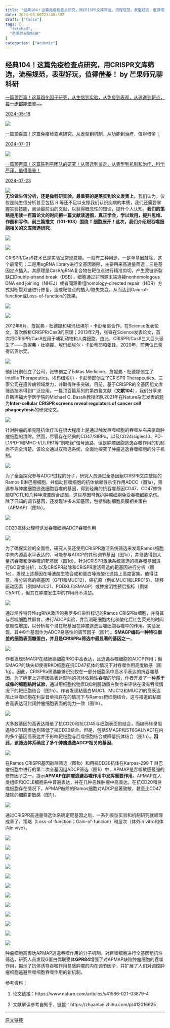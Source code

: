 ```yaml
---
title: "经典104！这篇免疫检查点研究，用CRISPR文库筛选，流程规范，表型好玩，值得借鉴！"
date: 2024-08-06T23:49:38Z
draft: ["false"]
tags: [
  "fetched",
  "芒果师兄聊科研"
]
categories: ["Acdemic"]
---
```

经典104！这篇免疫检查点研究，用CRISPR文库筛选，流程规范，表型好玩，值得借鉴！ by 芒果师兄聊科研
------
<div><section data-recommend-type="list-normal" data-recommend-tid="2" data-mpa-template="t" data-mid="" data-from="yb-recommend" data-mpa-powered-by="yiban.io"><section data-mid=""><section data-mpa-template="t" data-recommend-article-type="list-normal" data-recomment-template-id="2" data-recommend-article-id="2247549536_1" data-recommend-article-time="1715988600" data-recommend-article-cover="https://mmbiz.qpic.cn/mmbiz_jpg/2sn6vnlXuibo5jhFHbHFoTRkxERfbp521UAWGK98M4CuRJbGqHpanUHhU1UfqM96vhlTd1TrTraia753MJzGpkWw/0?wx_fmt=jpeg" data-recommend-article-title="一篇顶百篇！这篇趋化因子研究，从生信到实验，从免疫到表观，从逃逸到靶点，每一步都能借鉴~~" data-recommend-article-content-url="https://mp.weixin.qq.com/s?__biz=Mzg2MTExNTkwNA==&amp;mid=2247549536&amp;idx=1&amp;sn=ee4ff6ea565be9781681ddab5994cdb8&amp;chksm=ce1e410ff969c819a0adf10d9f515576fc5bcf427f47fa22dc1b51c30d3c85a0e787b94c6852#rd"><a href="https://mp.weixin.qq.com/s?__biz=Mzg2MTExNTkwNA==&amp;mid=2247549536&amp;idx=1&amp;sn=ee4ff6ea565be9781681ddab5994cdb8&amp;chksm=ce1e410ff969c819a0adf10d9f515576fc5bcf427f47fa22dc1b51c30d3c85a0e787b94c6852&amp;scene=21#wechat_redirect" data-linktype="1"><section data-recommend-content="t" data-mid=""><section data-mid=""><p data-recommend-title="t" data-mid="">一篇顶百篇！这篇趋化因子研究，从生信到实验，从免疫到表观，从逃逸到靶点，每一步都能借鉴~~</p><p data-recommend-date="t" data-mid="">2024-05-18</p></section><span><img data-imgfileid="100069461" data-ratio="1.0035523978685612" data-src="https://mmbiz.qpic.cn/mmbiz_jpg/2sn6vnlXuibo5jhFHbHFoTRkxERfbp521UAWGK98M4CuRJbGqHpanUHhU1UfqM96vhlTd1TrTraia753MJzGpkWw/640?wx_fmt=jpeg" data-w="563" src="https://mmbiz.qpic.cn/mmbiz_jpg/2sn6vnlXuibo5jhFHbHFoTRkxERfbp521UAWGK98M4CuRJbGqHpanUHhU1UfqM96vhlTd1TrTraia753MJzGpkWw/640?wx_fmt=jpeg"></span> </section></a></section><section data-mpa-template="t" data-recommend-article-type="list-normal" data-recomment-template-id="2" data-recommend-article-id="2247551649_1" data-recommend-article-time="1719763200" data-recommend-article-cover="https://mmbiz.qpic.cn/mmbiz_jpg/2sn6vnlXuibofoUqg5YI0uWORQWicSSibj2c5IicBxltx2ue3kF3WhtLicdYIV2ZXLsia92HPXWc2vlPfdDeJoucw4dQ/0?wx_fmt=jpeg" data-recommend-article-title="一篇顶百篇！这篇免疫检查点研究，从表型到机制，从功能到治疗，值得借鉴！" data-recommend-article-content-url="https://mp.weixin.qq.com/s?__biz=Mzg2MTExNTkwNA==&amp;mid=2247551649&amp;idx=1&amp;sn=fd21bbdb91685cd215d227e3542f942e&amp;chksm=ce1e49cef969c0d889e09498cc541799e0e03a4f5594dfa88dbffad4d35548bb7ab4d4695840#rd"><a href="https://mp.weixin.qq.com/s?__biz=Mzg2MTExNTkwNA==&amp;mid=2247551649&amp;idx=1&amp;sn=fd21bbdb91685cd215d227e3542f942e&amp;chksm=ce1e49cef969c0d889e09498cc541799e0e03a4f5594dfa88dbffad4d35548bb7ab4d4695840&amp;scene=21#wechat_redirect" data-linktype="1"><section data-recommend-content="t" data-mid=""><section data-mid=""><p data-recommend-title="t" data-mid="">一篇顶百篇！这篇免疫检查点研究，从表型到机制，从功能到治疗，值得借鉴！</p><p data-recommend-date="t" data-mid="">2024-07-01</p></section><span><img data-imgfileid="100069462" data-ratio="0.997716894977169" data-src="https://mmbiz.qpic.cn/mmbiz_jpg/2sn6vnlXuibofoUqg5YI0uWORQWicSSibj2c5IicBxltx2ue3kF3WhtLicdYIV2ZXLsia92HPXWc2vlPfdDeJoucw4dQ/640?wx_fmt=jpeg" data-w="876" src="https://mmbiz.qpic.cn/mmbiz_jpg/2sn6vnlXuibofoUqg5YI0uWORQWicSSibj2c5IicBxltx2ue3kF3WhtLicdYIV2ZXLsia92HPXWc2vlPfdDeJoucw4dQ/640?wx_fmt=jpeg"></span> </section></a></section><section data-mpa-template="t" data-recommend-article-type="list-normal" data-recomment-template-id="2" data-recommend-article-id="2247552522_1" data-recommend-article-time="1721664360" data-recommend-article-cover="https://mmbiz.qpic.cn/mmbiz_jpg/2sn6vnlXuibpp51SFnkYDhSvld1aW0SnzkYO9ImAD6GWZ27iahqpVz0dY0GfJV2W4wGX7RVlyOzfGZDbzFaCI5Sg/0?wx_fmt=jpeg" data-recommend-article-title="一篇顶百篇！这篇陈列平团队的研究！从筛选到鉴定，从表型到机制和治疗，科学严谨，值得借鉴！" data-recommend-article-content-url="https://mp.weixin.qq.com/s?__biz=Mzg2MTExNTkwNA==&amp;mid=2247552522&amp;idx=1&amp;sn=6a1a51f96a33127edd2848cfa355d044&amp;chksm=ce1e4d65f969c473362084007f85ee86880bbe1f39edf132606204bd61f9eb0e8df16c487076#rd"><a href="https://mp.weixin.qq.com/s?__biz=Mzg2MTExNTkwNA==&amp;mid=2247552522&amp;idx=1&amp;sn=6a1a51f96a33127edd2848cfa355d044&amp;chksm=ce1e4d65f969c473362084007f85ee86880bbe1f39edf132606204bd61f9eb0e8df16c487076&amp;scene=21#wechat_redirect" data-linktype="1"><section data-recommend-content="t" data-mid=""><section data-mid=""><p data-recommend-title="t" data-mid="">一篇顶百篇！这篇陈列平团队的研究！从筛选到鉴定，从表型到机制和治疗，科学严谨，值得借鉴！</p><p data-recommend-date="t" data-mid="">2024-07-23</p></section><span><img data-imgfileid="100069460" data-ratio="1.0049019607843137" data-w="204" data-src="https://mmbiz.qpic.cn/mmbiz_jpg/2sn6vnlXuibpp51SFnkYDhSvld1aW0SnzkYO9ImAD6GWZ27iahqpVz0dY0GfJV2W4wGX7RVlyOzfGZDbzFaCI5Sg/640?wx_fmt=jpeg" src="https://mmbiz.qpic.cn/mmbiz_jpg/2sn6vnlXuibpp51SFnkYDhSvld1aW0SnzkYO9ImAD6GWZ27iahqpVz0dY0GfJV2W4wGX7RVlyOzfGZDbzFaCI5Sg/640?wx_fmt=jpeg"></span> </section></a></section></section></section><section><span><strong>无论做生信分析，还是做科研实验，最重要的是落实到论文发表上</strong></span><span>。</span><span>我们认为，仅仅是纯生信分析甚至包括 R 等还不足以支撑我们认识疾病的本质，我们还需要掌握实验技能，阅读最前沿的文献，以获得概念性的知识，提升个人认知。<strong><span>我们的策略是用读一百篇论文的时间把一篇文献读透彻，真正学会，学以致用，提升思维、作图和写作</span></strong><span>。<strong>前三篇推文（101-103）围绕 T 细胞展开！这次，我们介绍跟吞噬细胞相关的文库筛选研究</strong>。</span></span></section><p><img data-backh="335" data-backw="578" data-galleryid="" data-imgfileid="100069464" data-ratio="0.5805555555555556" data-s="300,640" data-type="png" data-w="1080" data-src="https://mmbiz.qpic.cn/mmbiz_png/2sn6vnlXuibrvCD7EPBurrBicr1YTVtKxQcaN66LbdV64ibg6LKLnygapia8vdbPxVV3o4v09jFXycabhzkM43ckHw/640?wx_fmt=png&amp;from=appmsg" src="https://mmbiz.qpic.cn/mmbiz_png/2sn6vnlXuibrvCD7EPBurrBicr1YTVtKxQcaN66LbdV64ibg6LKLnygapia8vdbPxVV3o4v09jFXycabhzkM43ckHw/640?wx_fmt=png&amp;from=appmsg"></p><p><img data-backh="396" data-backw="578" data-galleryid="" data-imgfileid="100069463" data-ratio="0.6851851851851852" data-s="300,640" data-src="https://mmbiz.qpic.cn/mmbiz_png/2sn6vnlXuibrvCD7EPBurrBicr1YTVtKxQfE0vA4ZZk4PgIAQe4aiamMmrzqTiaI0Eo8wbt9gx1xvkgjAsib9BDZKww/640?wx_fmt=png&amp;from=appmsg" data-type="png" data-w="1080" src="https://mmbiz.qpic.cn/mmbiz_png/2sn6vnlXuibrvCD7EPBurrBicr1YTVtKxQfE0vA4ZZk4PgIAQe4aiamMmrzqTiaI0Eo8wbt9gx1xvkgjAsib9BDZKww/640?wx_fmt=png&amp;from=appmsg"></p><p><span>CRISPR/Cas9技术已是实验室常规技能。一般有三种用途，一是单基因敲除，这个最常见；二是用sgRNA library进行全基因敲除，主要用来高通量筛选；三是基因定点插入。其原理是<span>Cas9/gRNA复合物在靶位点进行精准剪切，产生双链断裂缺口Double-strand break（DSB），细胞通过非同源末端连接nonhomologous DNA end joining<span>（NHEJ</span>）或者同源重组homology-directed repair<span>（HDR</span>）方式对断裂双链进行修复，造成靶位点的插入/缺失突变，从而达到Gain-of-function或Loss-of-function的效果。</span></span></p><p><img data-backh="236" data-backw="578" data-galleryid="" data-imgfileid="100069466" data-ratio="0.4083333333333333" data-s="300,640" data-type="png" data-w="1080" data-src="https://mmbiz.qpic.cn/mmbiz_png/2sn6vnlXuibrvCD7EPBurrBicr1YTVtKxQHt4Zsg055AUS0VwxWS6ByQE81f37D6td8NYK7HNiaqHic5iaaSEGTmFgA/640?wx_fmt=png&amp;from=appmsg" src="https://mmbiz.qpic.cn/mmbiz_png/2sn6vnlXuibrvCD7EPBurrBicr1YTVtKxQHt4Zsg055AUS0VwxWS6ByQE81f37D6td8NYK7HNiaqHic5iaaSEGTmFgA/640?wx_fmt=png&amp;from=appmsg"></p><p><img data-backh="278" data-backw="578" data-galleryid="" data-imgfileid="100069468" data-ratio="0.48148148148148145" data-s="300,640" data-type="png" data-w="1080" data-src="https://mmbiz.qpic.cn/mmbiz_png/2sn6vnlXuibrvCD7EPBurrBicr1YTVtKxQISz4Loyr1Hianzkibjib0aQS5Hk4HHFnFDDl2KguhVc58miaV7UWRyF05g/640?wx_fmt=png&amp;from=appmsg" src="https://mmbiz.qpic.cn/mmbiz_png/2sn6vnlXuibrvCD7EPBurrBicr1YTVtKxQISz4Loyr1Hianzkibjib0aQS5Hk4HHFnFDDl2KguhVc58miaV7UWRyF05g/640?wx_fmt=png&amp;from=appmsg"></p><p><span>2012年8月，詹妮弗・杜德娜和埃玛纽埃尔・卡彭蒂耶合作，在Science发表论文，首次解析CRISPR/Cas9的原理；2013年2月，张锋在Science发表论文，首次将CRISPR/Cas9应用于哺乳动物和人类细胞。由此，CRISPR/Cas9三大巨头诞生了——詹妮弗・杜德娜、埃玛纽埃尔・卡彭蒂耶和张锋。2020年，前两位已获得诺贝尔奖。</span></p><p><img data-backh="269" data-backw="578" data-imgfileid="100069465" data-ratio="0.4660397074190178" data-s="300,640" data-type="jpeg" data-w="957" data-src="https://mmbiz.qpic.cn/mmbiz_png/2sn6vnlXuiboqh2bTReW1EAHLbga7xeKekJwSL5woBDMaSN47ZHQ5Ban4orWd2ribKaduTmjBr5EBZ51yD5MiaficQ/640?wx_fmt=jpeg" src="https://mmbiz.qpic.cn/mmbiz_png/2sn6vnlXuiboqh2bTReW1EAHLbga7xeKekJwSL5woBDMaSN47ZHQ5Ban4orWd2ribKaduTmjBr5EBZ51yD5MiaficQ/640?wx_fmt=jpeg"></p><p><span>他们分别创立了公司，张锋创立了Editas Medicine，詹妮弗・杜德娜创立了Intellia Therapeutics，埃玛纽埃尔・卡彭蒂耶创立了CRISPR Therapeutics。三家公司在遗传病领域发力，并取得许多突破。目前，基于CRISPR的全基因组文库筛选技术得到广泛应用。一篇顶百篇系列的第四篇文献（</span><strong>文献104</strong><span>），我们分享来自斯坦福大学医学院的Michael C. Bassik教授团队2021年在Nature杂志发表的题为</span><strong><span>Inter-cellular CRISPR screens reveal regulators of cancer cell phagocytosis</span></strong><span>的研究论文。</span></p><p><img data-backh="255" data-backw="578" data-galleryid="" data-imgfileid="100069467" data-ratio="0.44166666666666665" data-s="300,640" data-type="png" data-w="1080" data-src="https://mmbiz.qpic.cn/mmbiz_png/2sn6vnlXuibrvCD7EPBurrBicr1YTVtKxQ0aT1KrXfBj3zXvwHGeHq9McQnLu2ibv4RdLSvWXgPyYOVodd0ehGbLw/640?wx_fmt=png&amp;from=appmsg" src="https://mmbiz.qpic.cn/mmbiz_png/2sn6vnlXuibrvCD7EPBurrBicr1YTVtKxQ0aT1KrXfBj3zXvwHGeHq9McQnLu2ibv4RdLSvWXgPyYOVodd0ehGbLw/640?wx_fmt=png&amp;from=appmsg"></p><p><span>针对肿瘤的单克隆抗体疗法在很大程度上是通过触发巨噬细胞的吞噬左右来驱动肿瘤细胞的清除。然而，尽管存在经典的CD47/SIRPα，以及CD24/siglec10、PD-L1/PD-1和MHC-I/LILRB1等“别吃我”信号通路，但是肿瘤细胞逃逸吞噬作用的机制尚不完全清楚。该论文通过双筛选系统，全面地探究了肿瘤逃逸吞噬细胞的分子机制。</span></p><p><img data-backh="468" data-backw="578" data-galleryid="" data-imgfileid="100069469" data-ratio="0.8101851851851852" data-s="300,640" data-type="png" data-w="1080" data-src="https://mmbiz.qpic.cn/mmbiz_png/2sn6vnlXuibrvCD7EPBurrBicr1YTVtKxQr3dNec3YaOS29nzoREtu8uMRTjqnCiasu2RIqnysAwDpzBiaib6lkedzA/640?wx_fmt=png&amp;from=appmsg" src="https://mmbiz.qpic.cn/mmbiz_png/2sn6vnlXuibrvCD7EPBurrBicr1YTVtKxQr3dNec3YaOS29nzoREtu8uMRTjqnCiasu2RIqnysAwDpzBiaib6lkedzA/640?wx_fmt=png&amp;from=appmsg"></p><p><span>为了全面探究参与ADCP过程的分子，研究人员通过全基因组CRISPR文库敲除的Ramos B淋巴瘤细胞，并借助巨噬细胞的抗体依赖性杀伤作用ADCC（图1a），筛选参与肿瘤细胞逃逸细胞吞噬的基因，得到经典的抗吞噬基因CD47、CD47修饰酶QPCTL和几种唾液液酸合成酶，这些基因可保护肿瘤细胞免受吞噬细胞杀伤。除了已知的调节基因，还发现许多未知基因，包括脂肪细胞质膜相关蛋白（APMAP）（图1b）。</span></p><p><img data-backh="371" data-backw="578" data-galleryid="" data-imgfileid="100069474" data-ratio="0.6416666666666667" data-s="300,640" data-type="png" data-w="1080" data-src="https://mmbiz.qpic.cn/mmbiz_png/2sn6vnlXuibrvCD7EPBurrBicr1YTVtKxQK2gZEtfcrAfS1KBIueu3UbuRClbyrk3Jib9aqCeBxtycoY3ClE3MqgQ/640?wx_fmt=png&amp;from=appmsg" src="https://mmbiz.qpic.cn/mmbiz_png/2sn6vnlXuibrvCD7EPBurrBicr1YTVtKxQK2gZEtfcrAfS1KBIueu3UbuRClbyrk3Jib9aqCeBxtycoY3ClE3MqgQ/640?wx_fmt=png&amp;from=appmsg"></p><p><span>CD20抗体处理可诱发吞噬细胞ADCP吞噬作用</span></p><p><img data-backh="269" data-backw="578" data-galleryid="" data-imgfileid="100069473" data-ratio="0.46574074074074073" data-s="300,640" data-type="png" data-w="1080" data-src="https://mmbiz.qpic.cn/mmbiz_png/2sn6vnlXuibrvCD7EPBurrBicr1YTVtKxQWmOVCXfTg053R9rjNFFBLMYuwytuLgdZQ0VYYibs93Qia2Ehag2uTiabQ/640?wx_fmt=png&amp;from=appmsg" src="https://mmbiz.qpic.cn/mmbiz_png/2sn6vnlXuibrvCD7EPBurrBicr1YTVtKxQWmOVCXfTg053R9rjNFFBLMYuwytuLgdZQ0VYYibs93Qia2Ehag2uTiabQ/640?wx_fmt=png&amp;from=appmsg"></p><p><span>为了确保实验的全面性，研究人员还使用CRISPR激活系统筛选来发现Ramos细胞中未内源高水平表达的、可能参与ADCP的其他调节基因（图1c），并筛选得到大量抗吞噬和促吞噬的靶基因（图1d）。<span>针对CRISPR激活系统筛选的抗吞噬基因进行GO富集分析，以及CRISPR敲除和CRISPR激活筛选的靶基因进行分析（图1e），发现上述基因在唾液酸生物合成和蛋白唾液酸化通路上高度富集。<span>值得注意，得分较高的癌基因（GFI1和MUC12）、癌抗原（例如MUC1和LRRC15）、转移驱动因素（例如MUC21、PODXL和SMAGP）或肿瘤阴性预后指标（例如C5AR1），但其在肿瘤发生中的作用尚不清楚。</span></span></span></p><p><img data-backh="410" data-backw="578" data-galleryid="" data-imgfileid="100069470" data-ratio="0.7098283931357254" data-s="300,640" data-type="png" data-w="641" data-src="https://mmbiz.qpic.cn/mmbiz_png/2sn6vnlXuibr8CQJwyrOWv0GxjmjU6lzFA0PROF7SiagAZHYn16fOVZQhrNPPWicMcibMoeibqIU3tZqpibia1sU82rBQ/640?wx_fmt=png" src="https://mmbiz.qpic.cn/mmbiz_png/2sn6vnlXuibr8CQJwyrOWv0GxjmjU6lzFA0PROF7SiagAZHYn16fOVZQhrNPPWicMcibMoeibqIU3tZqpibia1sU82rBQ/640?wx_fmt=png"></p><p><span>通过培养特异性sgRNA激活的弗罗多红染料标记的Ramos CRISPRa细胞，并将其与吞噬细胞共孵育，进行ADCP实验，并监测靶细胞内化和酸化后红色荧光的时间依赖性增加，以<span>分析每个潜在靶基因在肿瘤逃逸巨噬细胞吞噬中的作用。实验发现，</span>其中9个基因作为ADCP易感性的调节因子（图1f）。</span><span><strong><span>SMAGP编码一种特征很差的细胞表面糖蛋白，并且是CRISPRa筛选中最显著的基因之一</span></strong></span><span>。<br></span></p><p><img data-galleryid="" data-imgfileid="100069471" data-ratio="0.9111111111111111" data-s="300,640" data-type="png" data-w="1080" data-src="https://mmbiz.qpic.cn/mmbiz_png/2sn6vnlXuibrvCD7EPBurrBicr1YTVtKxQn8RgUGicwLSwLL80S1BFbMNiaALslBhkyeksXcj2MttX0QT0vSibrN1Sg/640?wx_fmt=png&amp;from=appmsg" src="https://mmbiz.qpic.cn/mmbiz_png/2sn6vnlXuibrvCD7EPBurrBicr1YTVtKxQn8RgUGicwLSwLL80S1BFbMNiaALslBhkyeksXcj2MttX0QT0vSibrN1Sg/640?wx_fmt=png&amp;from=appmsg"></p><p><span>作者发现SMAGP在结肠癌细胞RKO中高表达，且逃逸吞噬细胞的ADCP作用；但SMAGP的缺失却使得RKO细胞在抗CD47抗体的情况下对吞噬作用高度敏感（图1g）。因此，CRISPRa筛选能够识别仅在一部分细胞系中高水平表达的抗吞噬基因。为了确定上述基因高表达影响的抗体依赖性吞噬的阶段，作者开发了一种</span><span><strong>基于成像的细胞粘附试验</strong></span><span>，通过用细胞松弛素D抑制肌动蛋白聚合来评估在没有吞噬情况下的靶细胞结合（图1h）。作者发现粘蛋白MUC1、MUC12和MUC21的高表达阻止巨噬细胞在利妥昔单抗存在的情况下与Ramos靶细胞结合，这与报道的粘蛋白高表达可封闭肿瘤细胞表面的能力一致（图1h）。</span></p><p><span><img data-backh="377.888888" data-backw="576.888888" data-galleryid="" data-imgfileid="100069472" data-ratio="0.6546296296296297" data-s="300,640" data-type="png" data-w="1080" data-src="https://mmbiz.qpic.cn/mmbiz_png/2sn6vnlXuibrvCD7EPBurrBicr1YTVtKxQaJOIMmLaF8NFyDlVQuFQ9ViawQwuMrdewqTtg1nSaaXfiaYUkPibduZCw/640?wx_fmt=png&amp;from=appmsg" src="https://mmbiz.qpic.cn/mmbiz_png/2sn6vnlXuibrvCD7EPBurrBicr1YTVtKxQaJOIMmLaF8NFyDlVQuFQ9ViawQwuMrdewqTtg1nSaaXfiaYUkPibduZCw/640?wx_fmt=png&amp;from=appmsg"></span></p><p><span>大多数基因的高表达降低了抗CD20和抗CD45与细胞表面的结合，而编码转录阻遏物GFI1高表达则降低了抗CD20结合。但是，包括SMAGP和ST6GALNAC1在内的多个基因高表达并不影响靶细胞与巨噬细胞结合或降低抗体结合（图1h）。</span><span><strong>因此，该筛选体系确定了多个肿瘤逃逸ADCP相关的基因</strong></span><span>。</span></p><p><img data-backh="329" data-backw="578" data-galleryid="" data-imgfileid="100069476" data-ratio="0.5694444444444444" data-s="300,640" data-type="png" data-w="1080" data-src="https://mmbiz.qpic.cn/mmbiz_png/2sn6vnlXuibrvCD7EPBurrBicr1YTVtKxQypc45505XXpSP6Z4iar1pGIAGRHK3zdt0SYF9EuKdaWInmB2bRdvBYw/640?wx_fmt=png&amp;from=appmsg" src="https://mmbiz.qpic.cn/mmbiz_png/2sn6vnlXuibrvCD7EPBurrBicr1YTVtKxQypc45505XXpSP6Z4iar1pGIAGRHK3zdt0SYF9EuKdaWInmB2bRdvBYw/640?wx_fmt=png&amp;from=appmsg"></p><p><span>在Ramos CRISPR基因敲除筛选（图1b）和用抗CD30抗体在Karpas-299 T 淋巴瘤细胞中进行的第二次全基因组ADCP筛选（图1i）中，APMAP是吞噬敏感最强的修饰因子之一，提示</span><span><strong>APMAP在肿瘤逃避吞噬作用中发挥重要作用</strong></span><span>。APMAP在人类组织和CCLE细胞系中普遍表达，并在几种恶性肿瘤中高表达。在抗CD20和巨噬细胞存在情况下，APMAP敲除的Ramos细胞对ADCP显著致敏，甚至比CD47敲除的细胞更敏感（图1j）。</span></p><p><img data-backh="254" data-backw="578" data-galleryid="" data-imgfileid="100069475" data-ratio="0.4398148148148148" data-s="300,640" data-type="png" data-w="1080" data-src="https://mmbiz.qpic.cn/mmbiz_png/2sn6vnlXuibrvCD7EPBurrBicr1YTVtKxQ0cZpuTzoe94ia80cTPnMsI2wbkLXicHfqibkAEmq0b5eK1WVuNpZhn7sw/640?wx_fmt=png&amp;from=appmsg" src="https://mmbiz.qpic.cn/mmbiz_png/2sn6vnlXuibrvCD7EPBurrBicr1YTVtKxQ0cZpuTzoe94ia80cTPnMsI2wbkLXicHfqibkAEmq0b5eK1WVuNpZhn7sw/640?wx_fmt=png&amp;from=appmsg"></p><p><span>通过CRISPR高通量筛选体系确定靶基因之后，一系列表型实验和机制研究就顺理成章了，策略（Loss-of-function；Gain-of-funcion）和层次（体外in vitro和体内in vivo）。</span></p><p><img data-backh="362" data-backw="578" data-galleryid="" data-imgfileid="100069478" data-ratio="0.6268518518518519" data-s="300,640" data-type="png" data-w="1080" data-src="https://mmbiz.qpic.cn/mmbiz_png/2sn6vnlXuibrvCD7EPBurrBicr1YTVtKxQXPRM5SsBcibtqRicEGx73HXcbM8epvOW47GgWibJ18JUa7wxrldQImmGQ/640?wx_fmt=png&amp;from=appmsg" src="https://mmbiz.qpic.cn/mmbiz_png/2sn6vnlXuibrvCD7EPBurrBicr1YTVtKxQXPRM5SsBcibtqRicEGx73HXcbM8epvOW47GgWibJ18JUa7wxrldQImmGQ/640?wx_fmt=png&amp;from=appmsg"></p><p><img data-backh="398" data-backw="578" data-galleryid="" data-imgfileid="100069479" data-ratio="0.6898148148148148" data-s="300,640" data-type="png" data-w="1080" data-src="https://mmbiz.qpic.cn/mmbiz_png/2sn6vnlXuibrvCD7EPBurrBicr1YTVtKxQU5TGlWMJI1VymBIFd6htGLRoGLj40cNpZlfPibRuaySu8WTiafQoaxhQ/640?wx_fmt=png&amp;from=appmsg" src="https://mmbiz.qpic.cn/mmbiz_png/2sn6vnlXuibrvCD7EPBurrBicr1YTVtKxQU5TGlWMJI1VymBIFd6htGLRoGLj40cNpZlfPibRuaySu8WTiafQoaxhQ/640?wx_fmt=png&amp;from=appmsg"></p><p><img data-backh="312" data-backw="578" data-galleryid="" data-imgfileid="100069477" data-ratio="0.5407407407407407" data-s="300,640" data-type="png" data-w="1080" data-src="https://mmbiz.qpic.cn/mmbiz_png/2sn6vnlXuibrvCD7EPBurrBicr1YTVtKxQKDAqvIVIpgWICv4M2aZxricpMd7RrOBq3yOnrBVW4mpsd2fjXJN0K7w/640?wx_fmt=png&amp;from=appmsg" src="https://mmbiz.qpic.cn/mmbiz_png/2sn6vnlXuibrvCD7EPBurrBicr1YTVtKxQKDAqvIVIpgWICv4M2aZxricpMd7RrOBq3yOnrBVW4mpsd2fjXJN0K7w/640?wx_fmt=png&amp;from=appmsg"></p><p><img data-backh="186" data-backw="578" data-galleryid="" data-imgfileid="100069480" data-ratio="0.32222222222222224" data-s="300,640" data-type="png" data-w="1080" data-src="https://mmbiz.qpic.cn/mmbiz_png/2sn6vnlXuibrvCD7EPBurrBicr1YTVtKxQxM41EsAPUapkyfR2gy75VHNjM8EchE8Hty8xAjwNUX8ay9WliafcdPg/640?wx_fmt=png&amp;from=appmsg" src="https://mmbiz.qpic.cn/mmbiz_png/2sn6vnlXuibrvCD7EPBurrBicr1YTVtKxQxM41EsAPUapkyfR2gy75VHNjM8EchE8Hty8xAjwNUX8ay9WliafcdPg/640?wx_fmt=png&amp;from=appmsg"></p><p><img data-backh="343" data-backw="578" data-galleryid="" data-imgfileid="100069483" data-ratio="0.5935185185185186" data-s="300,640" data-type="png" data-w="1080" data-src="https://mmbiz.qpic.cn/mmbiz_png/2sn6vnlXuibrvCD7EPBurrBicr1YTVtKxQvnmJYh8GQUtD32JGkI5ULwsjlFK1ib6DBsuDIwb8aD1ZEudtW781sew/640?wx_fmt=png&amp;from=appmsg" src="https://mmbiz.qpic.cn/mmbiz_png/2sn6vnlXuibrvCD7EPBurrBicr1YTVtKxQvnmJYh8GQUtD32JGkI5ULwsjlFK1ib6DBsuDIwb8aD1ZEudtW781sew/640?wx_fmt=png&amp;from=appmsg"></p><p><img data-backh="245" data-backw="578" data-galleryid="" data-imgfileid="100069482" data-ratio="0.42407407407407405" data-s="300,640" data-type="png" data-w="1080" data-src="https://mmbiz.qpic.cn/mmbiz_png/2sn6vnlXuibrvCD7EPBurrBicr1YTVtKxQ0BrUjXyP8ib2RZ1SVqKPE5O2vhBgUKdEZwRFT6FDibK5xSGh27yVRexw/640?wx_fmt=png&amp;from=appmsg" src="https://mmbiz.qpic.cn/mmbiz_png/2sn6vnlXuibrvCD7EPBurrBicr1YTVtKxQ0BrUjXyP8ib2RZ1SVqKPE5O2vhBgUKdEZwRFT6FDibK5xSGh27yVRexw/640?wx_fmt=png&amp;from=appmsg"></p><p><img data-backh="332.888888" data-backw="576.888888" data-galleryid="" data-imgfileid="100069484" data-ratio="0.5777777777777777" data-s="300,640" data-type="png" data-w="1080" data-src="https://mmbiz.qpic.cn/mmbiz_png/2sn6vnlXuibrvCD7EPBurrBicr1YTVtKxQyKicS1Qar9LxbiaXM9icV6MI0F0yGRcQ39eyfVujPry5HCNibtaNYJJ4hg/640?wx_fmt=png&amp;from=appmsg" src="https://mmbiz.qpic.cn/mmbiz_png/2sn6vnlXuibrvCD7EPBurrBicr1YTVtKxQyKicS1Qar9LxbiaXM9icV6MI0F0yGRcQ39eyfVujPry5HCNibtaNYJJ4hg/640?wx_fmt=png&amp;from=appmsg"><br></p><p><img data-backh="196" data-backw="578" data-galleryid="" data-imgfileid="100069481" data-ratio="0.33796296296296297" data-s="300,640" data-type="png" data-w="1080" data-src="https://mmbiz.qpic.cn/mmbiz_png/2sn6vnlXuibrvCD7EPBurrBicr1YTVtKxQCZZ7UAEEkMQ3ZuYtCpp3Rqbia7eXzcxfY7UbeenZhd8Z3ZaUrTic2Y1w/640?wx_fmt=png&amp;from=appmsg" src="https://mmbiz.qpic.cn/mmbiz_png/2sn6vnlXuibrvCD7EPBurrBicr1YTVtKxQCZZ7UAEEkMQ3ZuYtCpp3Rqbia7eXzcxfY7UbeenZhd8Z3ZaUrTic2Y1w/640?wx_fmt=png&amp;from=appmsg"></p><p><img data-backh="231" data-backw="578" data-galleryid="" data-imgfileid="100069486" data-ratio="0.3990740740740741" data-s="300,640" data-type="png" data-w="1080" data-src="https://mmbiz.qpic.cn/mmbiz_png/2sn6vnlXuibrvCD7EPBurrBicr1YTVtKxQpR01oLQI3ibZ8xWAbOeQrE1K9zYCt1HGjcy7qFMAOznoqF19SXtU4yg/640?wx_fmt=png&amp;from=appmsg" src="https://mmbiz.qpic.cn/mmbiz_png/2sn6vnlXuibrvCD7EPBurrBicr1YTVtKxQpR01oLQI3ibZ8xWAbOeQrE1K9zYCt1HGjcy7qFMAOznoqF19SXtU4yg/640?wx_fmt=png&amp;from=appmsg"></p><p><img data-backh="316" data-backw="578" data-galleryid="" data-imgfileid="100069485" data-ratio="0.5462962962962963" data-s="300,640" data-type="png" data-w="1080" data-src="https://mmbiz.qpic.cn/mmbiz_png/2sn6vnlXuibrvCD7EPBurrBicr1YTVtKxQlleGUicmxbe4ry4fibArDYtbFzNzWltvBsfAc3icSqnibcRsqNwRlicynAA/640?wx_fmt=png&amp;from=appmsg" src="https://mmbiz.qpic.cn/mmbiz_png/2sn6vnlXuibrvCD7EPBurrBicr1YTVtKxQlleGUicmxbe4ry4fibArDYtbFzNzWltvBsfAc3icSqnibcRsqNwRlicynAA/640?wx_fmt=png&amp;from=appmsg"></p><p><img data-backh="262" data-backw="578" data-galleryid="" data-imgfileid="100069488" data-ratio="0.4527777777777778" data-s="300,640" data-type="png" data-w="1080" data-src="https://mmbiz.qpic.cn/mmbiz_png/2sn6vnlXuibrvCD7EPBurrBicr1YTVtKxQDKGqT6zh65ymIVpQ5iakLibB5xF7dGQ6PPK2aFVyafkzfA8iaicBEFmBNQ/640?wx_fmt=png&amp;from=appmsg" src="https://mmbiz.qpic.cn/mmbiz_png/2sn6vnlXuibrvCD7EPBurrBicr1YTVtKxQDKGqT6zh65ymIVpQ5iakLibB5xF7dGQ6PPK2aFVyafkzfA8iaicBEFmBNQ/640?wx_fmt=png&amp;from=appmsg"></p><p><img data-backh="228" data-backw="578" data-galleryid="" data-imgfileid="100069487" data-ratio="0.39537037037037037" data-s="300,640" data-type="png" data-w="1080" data-src="https://mmbiz.qpic.cn/mmbiz_png/2sn6vnlXuibrvCD7EPBurrBicr1YTVtKxQ1LJemUalzzbwib4BDTqLt9ygSjicKQbH8mEahCCuR92xmX97rRZIY56A/640?wx_fmt=png&amp;from=appmsg" src="https://mmbiz.qpic.cn/mmbiz_png/2sn6vnlXuibrvCD7EPBurrBicr1YTVtKxQ1LJemUalzzbwib4BDTqLt9ygSjicKQbH8mEahCCuR92xmX97rRZIY56A/640?wx_fmt=png&amp;from=appmsg"></p><p><span>肿瘤细胞高表达APMAP逃逸吞噬作用的分子机制。对巨噬细胞进行全基因组抗性筛选，研究人员发现G蛋白偶联受体</span><span><strong>GPR84</strong></span><span>增强了对APMAP缺陷肿瘤细胞的吞噬作用，揭示了抗体诱导吞噬作用易感肿瘤的内在调节因子，并扩展了人们对调控肿瘤细胞逃避巨噬细胞吞噬作用的新机制。</span></p><p><span>参考资料：</span></p><ol><li><p><span>论文链接：https://www.nature.com/articles/s41586-021-03879-4</span></p></li><li><p><span>文献解读参考自知乎，链接：https://zhuanlan.zhihu.com/p/412016625</span></p></li></ol><p><mp-style-type data-value="3"></mp-style-type></p></div>  
<hr>
<a href="https://mp.weixin.qq.com/s/jldxPNo_ofeNlfx26TqnoQ",target="_blank" rel="noopener noreferrer">原文链接</a>
